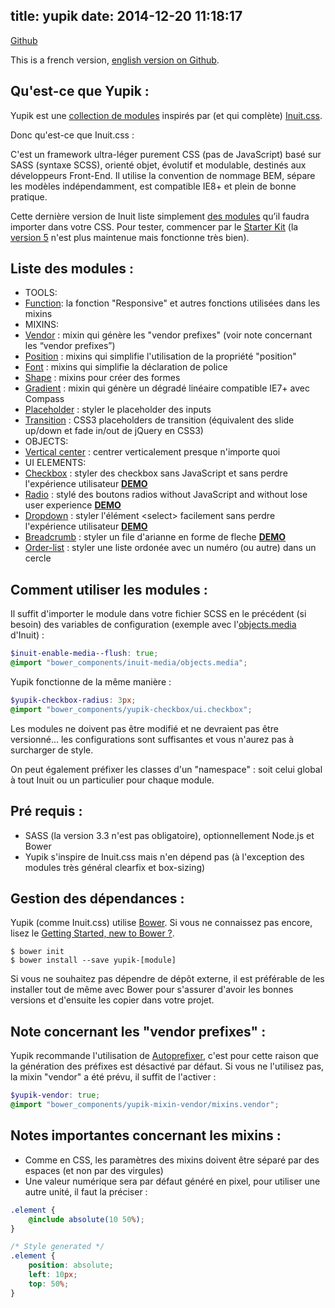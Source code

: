 title: yupik
date: 2014-12-20 11:18:17
---

<a class="repo" href="https://github.com/laurentperroteau/yupik" target="_blank">Github</a>

This is a french version, [english version on Github](https://github.com/laurentperroteau/yupik).

Qu'est-ce que Yupik :
---------------------

Yupik est une [collection de modules](https://github.com/yupik) inspirés par (et qui complète) [Inuit.css](https://github.com/inuitcss/getting-started).

Donc qu'est-ce que Inuit.css :

C'est un framework ultra-léger purement CSS (pas de JavaScript) basé sur SASS (syntaxe SCSS), orienté objet, évolutif et modulable, destinés aux développeurs Front-End. Il utilise la convention de nommage BEM, sépare les modèles indépendamment, est compatible IE8+ et plein de bonne pratique.

Cette dernière version de Inuit liste simplement [des modules](https://github.com/inuitcss) qu’il faudra importer dans votre CSS. Pour tester, commencer par le [Starter Kit](https://github.com/inuitcss/starter-kit) (la [version 5](https://github.com/csswizardry/inuit.css) n'est plus maintenue mais fonctionne très bien).



Liste des modules : 
-------------------

* TOOLS:
* [Function](https://github.com/laurentperroteau/yupik-function):  la fonction "Responsive" et autres fonctions utilisées dans les mixins
* MIXINS:
* [Vendor](https://github.com/laurentperroteau/yupik-mixin-vendor) : mixin qui génère les "vendor prefixes" (voir note concernant les “vendor prefixes”)
* [Position](https://github.com/laurentperroteau/yupik-mixin-position) : mixins qui simplifie l'utilisation de la propriété "position"
* [Font](https://github.com/laurentperroteau/yupik-mixin-font) : mixins qui simplifie la déclaration de police
* [Shape](https://github.com/laurentperroteau/yupik-mixin-shape) : mixins pour créer des formes
* [Gradient](https://github.com/laurentperroteau/yupik-mixin-gradient) : mixin qui génère un dégradé linéaire compatible IE7+ avec Compass
* [Placeholder](https://github.com/laurentperroteau/yupik-mixin-placeholder) : styler le placeholder des inputs
* [Transition](https://github.com/laurentperroteau/yupik-mixin-transition) : CSS3 placeholders de transition (équivalent des slide up/down et fade in/out de jQuery en CSS3)
* OBJECTS:
* [Vertical center](https://github.com/laurentperroteau/yupik-vertical-center) : centrer verticalement presque n'importe quoi
* UI ELEMENTS:
* [Checkbox](https://github.com/laurentperroteau/yupik-checkbox) : styler des checkbox sans JavaScript et sans perdre l'expérience utilisateur [__DEMO__](http://codepen.io/laurentperroteau/pen/vEKQbo?editors=110)
* [Radio](https://github.com/laurentperroteau/yupik-radio) : stylé des boutons radios without JavaScript and without lose user experience [__DEMO__](http://codepen.io/laurentperroteau/pen/bNwKbL?editors=110)
* [Dropdown](https://github.com/laurentperroteau/yupik-dropdown) : styler l'élément &lt;select&gt; facilement sans perdre l'expérience utilisateur [__DEMO__](http://codepen.io/laurentperroteau/pen/ZYOmPv?editors=110)
* [Breadcrumb](https://github.com/laurentperroteau/yupik-breadcrumb) : styler un file d'arianne en forme de fleche [__DEMO__](http://codepen.io/laurentperroteau/pen/bNeQxp?editors=110)
* [Order-list](https://github.com/laurentperroteau/yupik-order-list) : styler une liste ordonée avec un numéro (ou autre) dans un cercle


Comment utiliser les modules :
------------------------------

Il suffit d'importer le module dans votre fichier SCSS en le précédent (si besoin) des variables de configuration (exemple avec l'[objects.media](https://github.com/inuitcss/objects.media) d'Inuit) :

````scss
$inuit-enable-media--flush: true;
@import "bower_components/inuit-media/objects.media";
````

Yupik fonctionne de la même manière :

````scss
$yupik-checkbox-radius: 3px;
@import "bower_components/yupik-checkbox/ui.checkbox";
````

Les modules ne doivent pas être modifié et ne devraient pas être versionné... les configurations sont suffisantes et vous n'aurez pas à surcharger de style.

On peut également préfixer les classes d'un "namespace" : soit celui global à tout Inuit ou un particulier pour chaque module.

 
Pré requis :
------------

* SASS (la version 3.3 n'est pas obligatoire), optionnellement Node.js et Bower
* Yupik s'inspire de Inuit.css mais n'en dépend pas (à l'exception des modules très général clearfix et box-sizing)



Gestion des dépendances : 
-------------------------

Yupik (comme Inuit.css) utilise [Bower](http://bower.io). Si vous ne connaissez pas encore, lisez le [Getting Started, new to Bower ?](https://github.com/inuitcss/getting-started#new-to-bower).

    $ bower init
    $ bower install --save yupik-[module]

Si vous ne souhaitez pas dépendre de dépôt externe, il est préférable de les installer tout de même avec Bower pour s'assurer d'avoir les bonnes versions et d'ensuite les copier dans votre projet.


Note concernant les "vendor prefixes" :
---------------------------------------

Yupik recommande l'utilisation de [Autoprefixer](https://github.com/postcss/autoprefixer), c'est pour cette raison que la génération des préfixes est désactivé par défaut. Si vous ne l'utilisez pas, la mixin "vendor" a été prévu, il suffit de l'activer :

````scss
$yupik-vendor: true;
@import "bower_components/yupik-mixin-vendor/mixins.vendor";
````

Notes importantes concernant les mixins :
-----------------------------------------

* Comme en CSS, les paramètres des mixins doivent être séparé par des espaces (et non par des virgules)
* Une valeur numérique sera par défaut généré en pixel, pour utiliser une autre unité, il faut la préciser :

````scss
.element {
    @include absolute(10 50%);
}

/* Style generated */
.element {
    position: absolute;
    left: 10px;
    top: 50%;
}
````